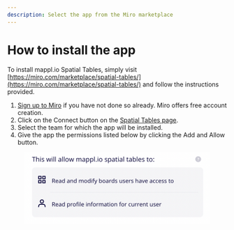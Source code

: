 ```yaml
---
description: Select the app from the Miro marketplace
---
```


# How to install the app

To install mappl.io Spatial Tables, simply visit [https://miro.com/marketplace/spatial-tables/](https://miro.com/marketplace/spatial-tables/) and follow the instructions provided.&#x20;

1. [Sign up to Miro](https://miro.com/signup/) if you have not done so already. Miro offers free account creation.
2. Click on the Connect button on the [Spatial Tables page](https://miro.com/marketplace/spatial-tables/).
3. Select the team for which the app will be installed.
4. Give the app the permissions listed below by clicking the Add and Allow button.

<figure><img src="../.gitbook/assets/GettingStarted_Permissions_01.png" alt=""><figcaption></figcaption></figure>

